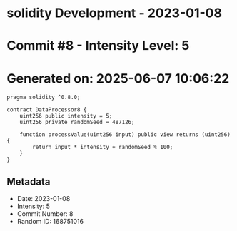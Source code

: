 ﻿# solidity Development - 2023-01-08
# Commit #8 - Intensity Level: 5
# Generated on: 2025-06-07 10:06:22
```solidity
pragma solidity ^0.8.0;

contract DataProcessor8 {
    uint256 public intensity = 5;
    uint256 private randomSeed = 487126;

    function processValue(uint256 input) public view returns (uint256) {
        return input * intensity + randomSeed % 100;
    }
}
```
## Metadata
- Date: 2023-01-08
- Intensity: 5
- Commit Number: 8
- Random ID: 168751016
